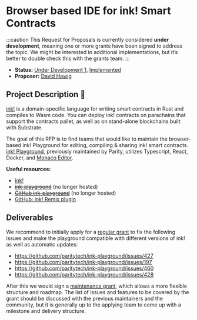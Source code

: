 # Browser based IDE for ink! Smart Contracts 

:::caution
This Request for Proposals is currently considered **under development**, meaning one or more grants have been signed to address the topic. We might be interested in additional implementations, but it’s better to double check this with the grants team.
:::

* **Status:** [Under Development 1](https://github.com/w3f/Grants-Program/blob/master/applications/ink-playground-ide-improvements.md), [Implemented](https://github.com/sandoxio/sandox)
* **Proposer:** [David Hawig](https://github.com/Noc2)

## Project Description :page_facing_up:  

[ink!](https://github.com/paritytech/ink) is a domain-specific language for writing smart contracts in Rust and compiles to Wasm code. You can deploy ink! contracts on parachains that support the contracts pallet, as well as on stand-alone blockchains built with Substrate.

The goal of this RFP is to find teams that would like to maintain the browser-based ink! Playground for editing, compiling & sharing ink! smart contracts. [ink! Playground](https://ink-playground.substrate.io/), previously maintained by Parity, utilizes Typescript, React, Docker, and [Monaco Editor](https://microsoft.github.io/monaco-editor/). 

**Useful resources:**
- [ink!](https://use.ink/)
- ~~[ink-playground](https://ink-playground.substrate.io)~~ (no longer hosted)
- ~~[GitHub ink-playground](https://github.com/paritytech/ink-playground)~~ (no longer hosted)
- [GitHub: ink! Remix plugin](https://github.com/blockchain-it-hr/ink-remix-plugin)

## Deliverables

We recommend to initially apply for a [regular grant](https://github.com/w3f/Grants-Program#pencil-process) to fix the following issues and make the playground compatible with different versions of ink! as well as automatic updates:

- https://github.com/paritytech/ink-playground/issues/427
- https://github.com/paritytech/ink-playground/issues/197
- https://github.com/paritytech/ink-playground/issues/460
- https://github.com/paritytech/ink-playground/issues/428

After this we would sign a [maintenance grant](https://w3f.github.io/Grants-Program/docs/maintenance), which allows a more flexible structure and roadmap. The list of issues and features to be covered by the grant should be discussed with the previous maintainers and the community, but it is generally up to the applying team to come up with a milestone and delivery structure. 


